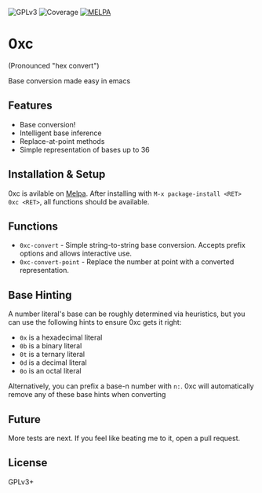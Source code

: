 ![GPLv3](https://img.shields.io/badge/license-GPLv3-brightgreen.svg) ![Coverage](https://img.shields.io/badge/coverage-83%25-green.svg) [![MELPA](https://melpa.org/packages/0xc-badge.svg)](https://melpa.org/#/0xc)

# 0xc
(Pronounced "hex convert")

Base conversion made easy in emacs

## Features
- Base conversion!
- Intelligent base inference
- Replace-at-point methods
- Simple representation of bases up to 36

## Installation & Setup
0xc is avilable on [Melpa](https://melpa.org/#/0xc). After installing with `M-x package-install <RET> 0xc <RET>`,
all functions should be available.

## Functions
- `0xc-convert` - Simple string-to-string base conversion. Accepts prefix options and allows interactive use.
- `0xc-convert-point` - Replace the number at point with a converted representation.

## Base Hinting

A number literal's base can be roughly determined via heuristics, but you can use the following hints to ensure 0xc gets it right:

- `0x` is a hexadecimal literal
- `0b` is a binary literal
- `0t` is a ternary literal
- `0d` is a decimal literal
- `0o` is an octal literal

Alternatively, you can prefix a base-n number with `n:`. 0xc will automatically remove any of these base hints when converting

## Future
More tests are next. If you feel like beating me to it, open a pull request.

## License
GPLv3+
